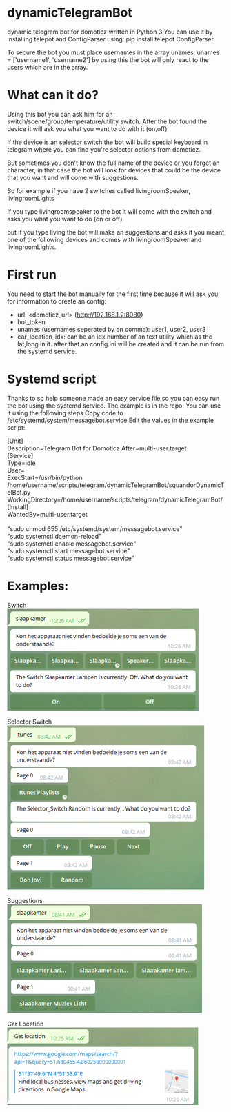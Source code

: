 # dynamicTelegramBot
dynamic telegram bot for domoticz written in Python 3
You can use it by installing telepot and ConfigParser using: pip install telepot ConfigParser

To secure the bot you must place usernames in the array unames:
unames = ['username1', 'username2'] 
by using this the bot will only react to the users which are in the array.

# What can it do?
Using this bot you can ask him for an switch/scene/group/temperature/utility switch. 
After the bot found the device it will ask you what you want to do with it (on,off)

If the device is an selector switch the bot will build special keyboard in telegram where you can find you're selector options from domoticz. 

But sometimes you don't know the full name of the device or you forget an character, in that case the bot will look for devices that could be the device that you want and will come with suggestions. 

So for example if you have 2 switches called livingroomSpeaker, livingroomLights

If you type livingroomspeaker to the bot it will come with the switch and asks you what you want to do (on or off)

but if you type living the bot will make an suggestions and asks if you meant one of the following devices and comes with livingroomSpeaker and livingroomLights. 

# First run
You need to start the bot manually for the first time because it will ask you for information to create an config:
- url: <domoticz_url> (http://192.168.1.2:8080)
- bot_token
- unames (usernames seperated by an comma): user1, user2, user3
- car_location_idx: can be an idx number of an text utility which as the lat,long in it.
after that an config.ini will be created and it can be run from the systemd service.

# Systemd script
Thanks to so help someone made an easy service file so you can easy run the bot using the systemd service. 
The example is in the repo. 
You can use it using the following steps
Copy code to /etc/systemd/system/messagebot.service
Edit the values in the example script:

[Unit]<br>
Description=Telegram Bot for Domoticz After=multi-user.target<br>
[Service]<br>
Type=idle<br>
User=<username><br>
ExecStart=/usr/bin/python /home/username/scripts/telegram/dynamicTelegramBot/squandorDynamicTelBot.py<br>
WorkingDirectory=/home/username/scripts/telegram/dynamicTelegramBot/<br>
[Install]<br>
WantedBy=multi-user.target<br>
<br>
"sudo chmod 655 /etc/systemd/system/messagebot.service"<br>
"sudo systemctl daemon-reload"<br>
"sudo systemctl enable messagebot.service"<br>
"sudo systemctl start messagebot.service"<br>
"sudo systemctl status messagebot.service"<br>

# Examples:<br>
Switch<br>
![alt text](https://github.com/squandor/dynamicTelegramBot/blob/master/examples/example_switch.png?raw=true)

Selector Switch<br>
![alt text](https://github.com/squandor/dynamicTelegramBot/blob/master/examples/selector_switch.png?raw=true)

Suggestions<br>
![alt text](https://github.com/squandor/dynamicTelegramBot/blob/master/examples/suggestions.png?raw=true)

Car Location<br>
![alt text](https://github.com/squandor/dynamicTelegramBot/blob/master/examples/car_getLocation.png?raw=true)
